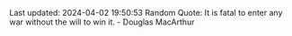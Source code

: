 Last updated: 2024-04-02 19:50:53
Random Quote: It is fatal to enter any war without the will to win it. - Douglas MacArthur